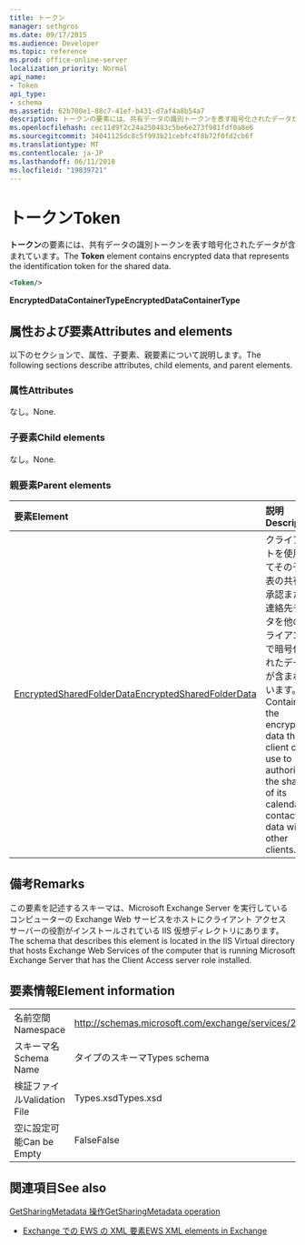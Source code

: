 ```yaml
---
title: トークン
manager: sethgros
ms.date: 09/17/2015
ms.audience: Developer
ms.topic: reference
ms.prod: office-online-server
localization_priority: Normal
api_name:
- Token
api_type:
- schema
ms.assetid: 62b700e1-88c7-41ef-b431-d7af4a8b54a7
description: トークンの要素には、共有データの識別トークンを表す暗号化されたデータが含まれています。
ms.openlocfilehash: cec11d9f2c24a250483c5be6e273f981fdf0a8e6
ms.sourcegitcommit: 34041125dc8c5f993b21cebfc4f8b72f0fd2cb6f
ms.translationtype: MT
ms.contentlocale: ja-JP
ms.lasthandoff: 06/11/2018
ms.locfileid: "19839721"
---
```

# <a name="token"></a><span data-ttu-id="e91a2-103">トークン</span><span class="sxs-lookup"><span data-stu-id="e91a2-103">Token</span></span>

<span data-ttu-id="e91a2-104">**トークン**の要素には、共有データの識別トークンを表す暗号化されたデータが含まれています。</span><span class="sxs-lookup"><span data-stu-id="e91a2-104">The **Token** element contains encrypted data that represents the identification token for the shared data.</span></span> 
  
```xml
<Token/>
```

 <span data-ttu-id="e91a2-105">**EncryptedDataContainerType**</span><span class="sxs-lookup"><span data-stu-id="e91a2-105">**EncryptedDataContainerType**</span></span>
## <a name="attributes-and-elements"></a><span data-ttu-id="e91a2-106">属性および要素</span><span class="sxs-lookup"><span data-stu-id="e91a2-106">Attributes and elements</span></span>

<span data-ttu-id="e91a2-107">以下のセクションで、属性、子要素、親要素について説明します。</span><span class="sxs-lookup"><span data-stu-id="e91a2-107">The following sections describe attributes, child elements, and parent elements.</span></span>
  
### <a name="attributes"></a><span data-ttu-id="e91a2-108">属性</span><span class="sxs-lookup"><span data-stu-id="e91a2-108">Attributes</span></span>

<span data-ttu-id="e91a2-109">なし。</span><span class="sxs-lookup"><span data-stu-id="e91a2-109">None.</span></span>
  
### <a name="child-elements"></a><span data-ttu-id="e91a2-110">子要素</span><span class="sxs-lookup"><span data-stu-id="e91a2-110">Child elements</span></span>

<span data-ttu-id="e91a2-111">なし。</span><span class="sxs-lookup"><span data-stu-id="e91a2-111">None.</span></span>
  
### <a name="parent-elements"></a><span data-ttu-id="e91a2-112">親要素</span><span class="sxs-lookup"><span data-stu-id="e91a2-112">Parent elements</span></span>

|<span data-ttu-id="e91a2-113">**要素**</span><span class="sxs-lookup"><span data-stu-id="e91a2-113">**Element**</span></span>|<span data-ttu-id="e91a2-114">**説明**</span><span class="sxs-lookup"><span data-stu-id="e91a2-114">**Description**</span></span>|
|:-----|:-----|
|[<span data-ttu-id="e91a2-115">EncryptedSharedFolderData</span><span class="sxs-lookup"><span data-stu-id="e91a2-115">EncryptedSharedFolderData</span></span>](encryptedsharedfolderdata.md) <br/> |<span data-ttu-id="e91a2-116">クライアントを使用してその予定表の共有を承認または連絡先データを他のクライアントで暗号化されたデータが含まれています。</span><span class="sxs-lookup"><span data-stu-id="e91a2-116">Contains the encrypted data that a client can use to authorize the sharing of its calendar or contact data with other clients.</span></span>  <br/> |
   
## <a name="remarks"></a><span data-ttu-id="e91a2-117">備考</span><span class="sxs-lookup"><span data-stu-id="e91a2-117">Remarks</span></span>

<span data-ttu-id="e91a2-118">この要素を記述するスキーマは、Microsoft Exchange Server を実行しているコンピューターの Exchange Web サービスをホストにクライアント アクセス サーバーの役割がインストールされている IIS 仮想ディレクトリにあります。</span><span class="sxs-lookup"><span data-stu-id="e91a2-118">The schema that describes this element is located in the IIS Virtual directory that hosts Exchange Web Services of the computer that is running Microsoft Exchange Server that has the Client Access server role installed.</span></span>
  
## <a name="element-information"></a><span data-ttu-id="e91a2-119">要素情報</span><span class="sxs-lookup"><span data-stu-id="e91a2-119">Element information</span></span>

|||
|:-----|:-----|
|<span data-ttu-id="e91a2-120">名前空間</span><span class="sxs-lookup"><span data-stu-id="e91a2-120">Namespace</span></span>  <br/> |http://schemas.microsoft.com/exchange/services/2006/types  <br/> |
|<span data-ttu-id="e91a2-121">スキーマ名</span><span class="sxs-lookup"><span data-stu-id="e91a2-121">Schema Name</span></span>  <br/> |<span data-ttu-id="e91a2-122">タイプのスキーマ</span><span class="sxs-lookup"><span data-stu-id="e91a2-122">Types schema</span></span>  <br/> |
|<span data-ttu-id="e91a2-123">検証ファイル</span><span class="sxs-lookup"><span data-stu-id="e91a2-123">Validation File</span></span>  <br/> |<span data-ttu-id="e91a2-124">Types.xsd</span><span class="sxs-lookup"><span data-stu-id="e91a2-124">Types.xsd</span></span>  <br/> |
|<span data-ttu-id="e91a2-125">空に設定可能</span><span class="sxs-lookup"><span data-stu-id="e91a2-125">Can be Empty</span></span>  <br/> |<span data-ttu-id="e91a2-126">False</span><span class="sxs-lookup"><span data-stu-id="e91a2-126">False</span></span>  <br/> |
   
## <a name="see-also"></a><span data-ttu-id="e91a2-127">関連項目</span><span class="sxs-lookup"><span data-stu-id="e91a2-127">See also</span></span>



[<span data-ttu-id="e91a2-128">GetSharingMetadata 操作</span><span class="sxs-lookup"><span data-stu-id="e91a2-128">GetSharingMetadata operation</span></span>](getsharingmetadata-operation.md)


- [<span data-ttu-id="e91a2-129">Exchange での EWS の XML 要素</span><span class="sxs-lookup"><span data-stu-id="e91a2-129">EWS XML elements in Exchange</span></span>](ews-xml-elements-in-exchange.md)

